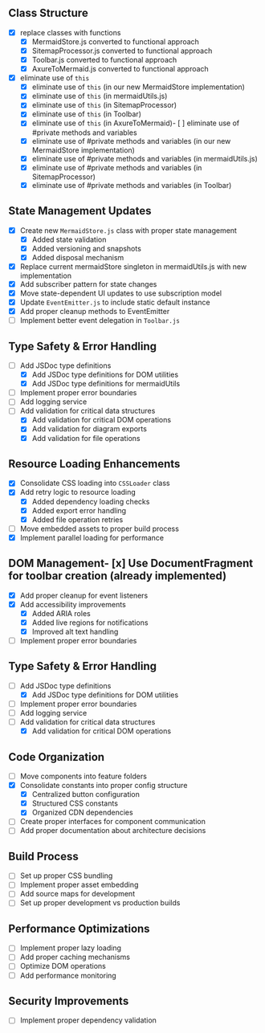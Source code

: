 ## Class Structure
- [x] replace classes with functions 
  - [x] MermaidStore.js converted to functional approach
  - [x] SitemapProcessor.js converted to functional approach
  - [x] Toolbar.js converted to functional approach
  - [x] AxureToMermaid.js converted to functional approach
- [x] eliminate use of `this`
  - [x] eliminate use of `this` (in our new MermaidStore implementation)
  - [x] eliminate use of `this` (in mermaidUtils.js)
  - [x] eliminate use of `this` (in SitemapProcessor)
  - [x] eliminate use of `this` (in Toolbar)
  - [x] eliminate use of `this` (in AxureToMermaid)- [ ] eliminate use of #private methods and variables
  - [x] eliminate use of #private methods and variables (in our new MermaidStore implementation)
  - [x] eliminate use of #private methods and variables (in mermaidUtils.js)
  - [x] eliminate use of #private methods and variables (in SitemapProcessor)
  - [x] eliminate use of #private methods and variables (in Toolbar)

## State Management Updates
- [x] Create new `MermaidStore.js` class with proper state management
  - [x] Added state validation
  - [x] Added versioning and snapshots
  - [x] Added disposal mechanism
- [x] Replace current mermaidStore singleton in mermaidUtils.js with new implementation
- [x] Add subscriber pattern for state changes
- [x] Move state-dependent UI updates to use subscription model
- [x] Update `EventEmitter.js` to include static default instance
- [x] Add proper cleanup methods to EventEmitter
- [ ] Implement better event delegation in `Toolbar.js`

## Type Safety & Error Handling
- [ ] Add JSDoc type definitions  
  - [x] Add JSDoc type definitions for DOM utilities
  - [x] Add JSDoc type definitions for mermaidUtils
- [ ] Implement proper error boundaries
- [ ] Add logging service
- [ ] Add validation for critical data structures
  - [x] Add validation for critical DOM operations
  - [x] Add validation for diagram exports
  - [x] Add validation for file operations

## Resource Loading Enhancements
- [x] Consolidate CSS loading into `CSSLoader` class
- [x] Add retry logic to resource loading
  - [x] Added dependency loading checks
  - [x] Added export error handling
  - [x] Added file operation retries
- [ ] Move embedded assets to proper build process
- [x] Implement parallel loading for performance

## DOM Management- [x] Use DocumentFragment for toolbar creation (already implemented)
- [x] Add proper cleanup for event listeners
- [x] Add accessibility improvements
  - [x] Added ARIA roles
  - [x] Added live regions for notifications
  - [x] Improved alt text handling
- [ ] Implement proper error boundaries

## Type Safety & Error Handling
- [ ] Add JSDoc type definitions  
  - [x] Add JSDoc type definitions for DOM utilities
- [ ] Implement proper error boundaries
- [ ] Add logging service
- [ ] Add validation for critical data structures
  - [x] Add validation for critical DOM operations

## Code Organization
- [ ] Move components into feature folders
- [x] Consolidate constants into proper config structure
  - [x] Centralized button configuration
  - [x] Structured CSS constants
  - [x] Organized CDN dependencies
- [ ] Create proper interfaces for component communication
- [ ] Add proper documentation about architecture decisions
## Build Process
- [ ] Set up proper CSS bundling
- [ ] Implement proper asset embedding
- [ ] Add source maps for development
- [ ] Set up proper development vs production builds

## Performance Optimizations
- [ ] Implement proper lazy loading
- [ ] Add proper caching mechanisms
- [ ] Optimize DOM operations
- [ ] Add performance monitoring

## Security Improvements
- [ ] Implement proper dependency validation

